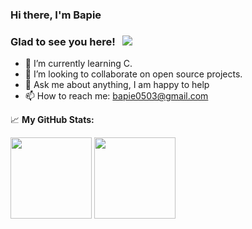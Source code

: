 ### Hi there, I'm Bapie

### Glad to see you here! &nbsp; ![](https://visitor-badge.glitch.me/badge?page_id=xiaopan24)

- 🌱 I’m currently learning C.
- 👯 I’m looking to collaborate on open source projects.
- 💬 Ask me about anything, I am happy to help
- 📫 How to reach me: bapie0503@gmail.com

📈 **My GitHub Stats:**


<p>
  <img height="130em" src="https://github-readme-stats.vercel.app/api?username=xiaopan24&show_icons=true&hide_border=true&&count_private=true&include_all_commits=true" />
  <img height="130em" src="https://github-readme-stats.vercel.app/api/top-langs/?username=xiaopan24&exclude_repo=KNN-Image-Classification&show_icons=true&hide_border=true&layout=compact&langs_count=5"/>
</p>
